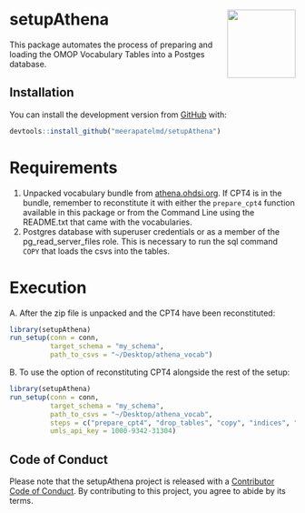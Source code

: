 
<!-- README.md is generated from README.Rmd. Please edit that file -->

# setupAthena <img src="man/figures/logo.png" align="right" alt="" width="120" />

<!-- badges: start -->

<!-- badges: end -->

This package automates the process of preparing and loading the OMOP
Vocabulary Tables into a Postges database.

## Installation

You can install the development version from
[GitHub](https://github.com/) with:

``` r
devtools::install_github("meerapatelmd/setupAthena")
```

# Requirements

1.  Unpacked vocabulary bundle from
    [athena.ohdsi.org](https://athena.ohdsi.org/). If CPT4 is in the
    bundle, remember to reconstitute it with either the `prepare_cpt4`
    function available in this package or from the Command Line using
    the README.txt that came with the vocabularies.  
2.  Postgres database with superuser credentials or as a member of the
    pg\_read\_server\_files role. This is necessary to run the sql
    command `COPY` that loads the csvs into the tables.

# Execution

A. After the zip file is unpacked and the CPT4 have been reconstituted:

``` r
library(setupAthena) 
run_setup(conn = conn, 
          target_schema = "my_schema",
          path_to_csvs = "~/Desktop/athena_vocab")
```

B. To use the option of reconstituting CPT4 alongside the rest of the
setup:

``` r
library(setupAthena) 
run_setup(conn = conn, 
          target_schema = "my_schema",
          path_to_csvs = "~/Desktop/athena_vocab",
          steps = c("prepare_cpt4", "drop_tables", "copy", "indices", "constraints", "log"),
          umls_api_key = 1000-9342-31304)
```

## Code of Conduct

Please note that the setupAthena project is released with a [Contributor
Code of
Conduct](https://contributor-covenant.org/version/2/0/CODE_OF_CONDUCT.html).
By contributing to this project, you agree to abide by its terms.
